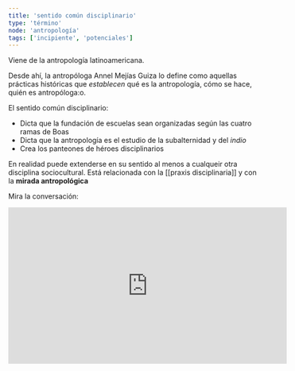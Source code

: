 ```yaml
---
title: 'sentido común disciplinario'
type: 'término'
node: 'antropología'
tags: ['incipiente', 'potenciales']
---
```


Viene de la antropología latinoamericana.

Desde ahí, la antropóloga Annel Mejías Guiza lo define como aquellas prácticas históricas que *establecen* qué es la antropología, cómo se hace, quién es antropóloga:o.

El sentido común disciplinario:

- Dicta que la fundación de escuelas sean organizadas según las cuatro ramas de Boas
- Dicta que la antropología es el estudio de la subalternidad y del *indio*
- Crea los panteones de héroes disciplinarios

En realidad puede extenderse en su sentido al menos a cualqueir otra disciplina sociocultural. Está relacionada con la [[praxis disciplinaria]] y con la **mirada antropológica**

Mira la conversación:

<div class="embed-wrapper"><iframe width="560" height="315" src="https://www.youtube.com/embed/jS7bgRaCkoU" frameborder="0" allow="accelerometer; autoplay; clipboard-write; encrypted-media; gyroscope; picture-in-picture" allowfullscreen></iframe></div>